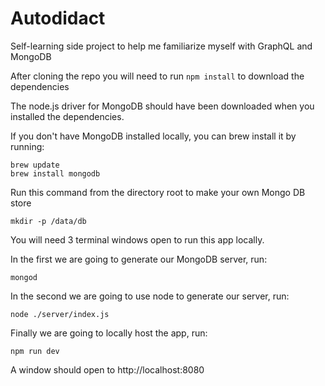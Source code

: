 # Autodidact
Self-learning side project to help me familiarize myself with GraphQL and MongoDB

After cloning the repo you will need to run ``npm install`` to download the dependencies

The node.js driver for MongoDB should have been downloaded when you installed the dependencies.

If you don't have MongoDB installed locally, you can brew install it by running:

```
brew update
brew install mongodb
```

Run this command from the directory root to make your own Mongo DB store

```
mkdir -p /data/db
```

You will need 3 terminal windows open to run this app locally.

In the first we are going to generate our MongoDB server, run:

```
mongod
```

In the second we are going to use node to generate our server, run:

```
node ./server/index.js
```

Finally we are going to locally host the app, run:

```
npm run dev
```

A window should open to http://localhost:8080